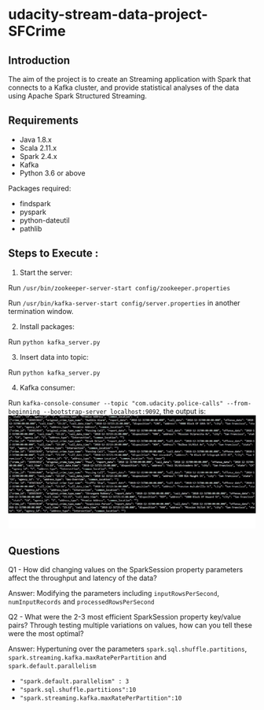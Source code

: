 # udacity-stream-data-project-SFCrime
## Introduction
The aim of the project is to create an Streaming application with Spark that connects to a Kafka cluster, and provide statistical analyses of the data using Apache Spark Structured Streaming. 
## Requirements

* Java 1.8.x
* Scala 2.11.x
* Spark 2.4.x
* Kafka
* Python 3.6 or above

Packages required:
* findspark
* pyspark
* python-dateutil
* pathlib

## Steps to Execute :
1. Start the server:

Run `/usr/bin/zookeeper-server-start config/zookeeper.properties`

Run `/usr/bin/kafka-server-start config/server.properties` in another termination window.

2. Install packages:

Run `python kafka_server.py`

3. Insert data into topic:

Run `python kafka_server.py`

4. Kafka consumer:

Run `kafka-console-consumer --topic "com.udacity.police-calls" --from-beginning --bootstrap-server localhost:9092`, the output is:
<img src='consumer-console.jpg'/>


## Questions

Q1 - How did changing values on the SparkSession property parameters affect the throughput and latency of the data?

Answer: Modifying the parameters including `inputRowsPerSecond`, `numInputRecords` and `processedRowsPerSecond`

Q2 - What were the 2-3 most efficient SparkSession property key/value pairs? Through testing multiple variations on values, how can you tell these were the most optimal?

Answer: Hypertuning over the parameters `spark.sql.shuffle.partitions`, `spark.streaming.kafka.maxRatePerPartition` and `spark.default.parallelism`

- `"spark.default.parallelism" : 3` 
- `"spark.sql.shuffle.partitions":10`
- `"spark.streaming.kafka.maxRatePerPartition":10`
